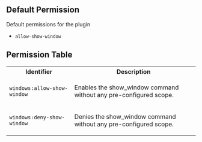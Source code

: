 ## Default Permission

Default permissions for the plugin

- `allow-show-window`

## Permission Table

<table>
<tr>
<th>Identifier</th>
<th>Description</th>
</tr>


<tr>
<td>

`windows:allow-show-window`

</td>
<td>

Enables the show_window command without any pre-configured scope.

</td>
</tr>

<tr>
<td>

`windows:deny-show-window`

</td>
<td>

Denies the show_window command without any pre-configured scope.

</td>
</tr>
</table>
